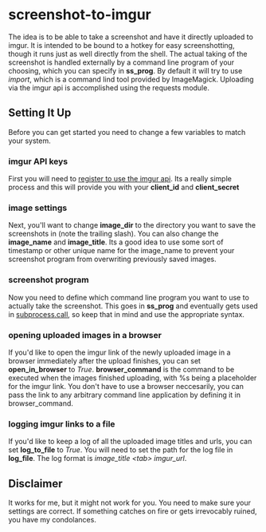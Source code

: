 # screenshot-to-imgur

The idea is to be able to take a screenshot and have it directly uploaded to imgur.
It is intended to be bound to a hotkey for easy screenshotting, though it runs just as
well directly from the shell. The actual taking of the screenshot is handled externally
by a command line program of your choosing, which you can specify in **ss_prog**. By
default it will try to use _import_, which is a command lind tool provided by ImageMagick. 
Uploading via the imgur api is accomplished using the requests module.

## Setting It Up

Before you can get started you need to change a few variables to match your system.

### imgur API keys

First you will need to [register to use the imgur api](https://api.imgur.com/oauth2/addclient).
Its a really simple process and this will provide you with your **client_id** and **client_secret**

### image settings

Next, you'll want to change **image_dir** to the directory you want to save the screenshots in
(note the trailing slash). You can also change the **image_name** and **image_title**. Its a 
good idea to use some sort of timestamp or other unique name for the image_name to prevent
your screenshot program from overwriting previously saved images.

### screenshot program

Now you need to define which command line program you want to use to actually take the
screenshot. This goes in **ss_prog** and eventually gets used in
[subprocess.call](https://docs.python.org/3/library/subprocess.html#subprocess.call), so
keep that in mind and use the appropriate syntax. 

### opening uploaded images in a browser

If you'd like to open the imgur link of the newly uploaded image in a browser immediately
after the upload finishes, you can set **open_in_browser** to _True_. **browser_command** is the
command to be executed when the images finished uploading, with %s being a placeholder for
the imgur link. You don't have to use a browser neccesarily, you can pass the link to any
arbitrary command line application by defining it in browser_command.

### logging imgur links to a file

If you'd like to keep a log of all the uploaded image titles and urls, you can set
**log_to_file** to _True_. You will need to set the path for the log file in **log_file**. The
log format is _image_title \<tab\> imgur_url_.

## Disclaimer

It works for me, but it might not work for you. You need to make sure your settings are 
correct. If something catches on fire or gets irrevocably ruined, you have my condolances.

